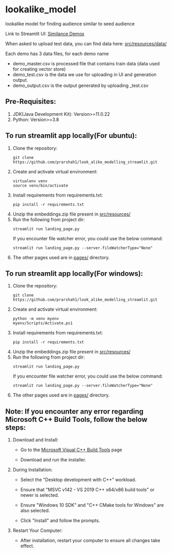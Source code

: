 # lookalike_model
lookalike model for finding audience similar to seed audience

Link to Streamlit UI: [Similance Demos](https://similance-demos.streamlit.app/)

When asked to upload test data, you can find data here:
[src/resources/data/](src/resources/data/)

Each demo has 3 data files, for each demo name <demo>
 - demo_master.csv is processed file that contains train data (data used for creating vector store)
 - demo_test.csv is the data we use for uploading in UI and generation output.
 - demo_output.csv is the output generated by uploading <demo>_test.csv

## Pre-Requisites:
1. JDK(Java Development Kit): Version>=11.0.22
2. Python: Version>=3.8
   
## To run streamlit app locally(For ubuntu):
1. Clone the repository:
   ```
   git clone https://github.com/prarshah1/look_alike_modelling_streamlit.git
   ```
2. Create and activate virtual environment:
   ```
   virtualenv venv
   source venv/bin/activate
   ```
3. Install requirements from requirements.txt:
   ```
   pip install -r requirements.txt
   ```
4. Unzip the embeddings.zip file present in [src/resources/](src/resources/)
5. Run the following from project dir:
   ```
   streamlit run landing_page.py
   ```
   If you encounter file watcher error, you could use the below command:
   ```
   streamlit run landing_page.py --server.fileWatcherType="None"
   ```
5. The other pages used are in [pages/](pages/) directory.

## To run streamlit app locally(For windows):
1. Clone the repository:
   ```
   git clone https://github.com/prarshah1/look_alike_modelling_streamlit.git
   ```
2. Create and activate virtual environment:
   ```
   python -m venv myenv
   myenv/Scripts/Activate.ps1
   ```
3. Install requirements from requirements.txt:
   ```
   pip install -r requirements.txt
   ```
4. Unzip the embeddings.zip file present in [src/resources/](src/resources/)
5. Run the following from project dir:
   ```
   streamlit run landing_page.py
   ```
   If you encounter file watcher error, you could use the below command:
   ```
   streamlit run landing_page.py --server.fileWatcherType="None"
   ```
5. The other pages used are in [pages/](pages/) directory.

## Note: If you encounter any error regarding Microsoft C++ Build Tools, follow the below steps:
1. Download and Install:
   
   - Go to the [Microsoft Visual C++ Build Tools](https://visualstudio.microsoft.com/visual-cpp-build-tools/) page
   
   - Download and run the installer.

2. During Installation:
   
   - Select the "Desktop development with C++" workload.

   - Ensure that "MSVC v142 - VS 2019 C++ x64/x86 build tools" or newer is selected.

   - Ensure "Windows 10 SDK" and "C++ CMake tools for Windows" are also selected.

   - Click "Install" and follow the prompts.

3. Restart Your Computer:
   
   - After installation, restart your computer to ensure all changes take effect.
